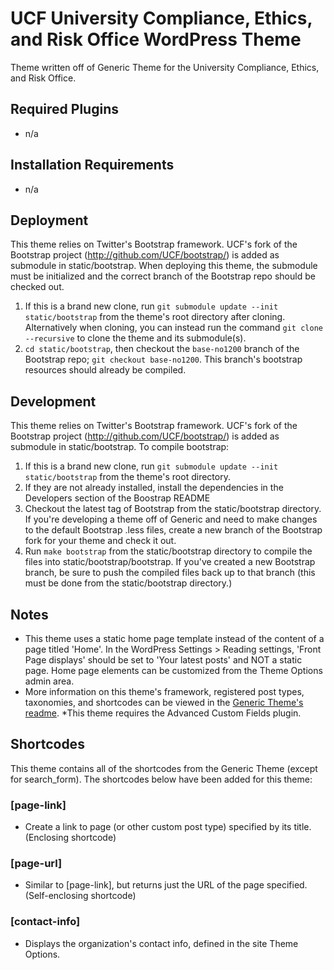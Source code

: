 # UCF University Compliance, Ethics, and Risk Office WordPress Theme
Theme written off of Generic Theme for the University Compliance, Ethics, and Risk Office.


## Required Plugins
* n/a

## Installation Requirements
* n/a


## Deployment

This theme relies on Twitter's Bootstrap framework. UCF's fork of the Bootstrap project (http://github.com/UCF/bootstrap/) is added as submodule in static/bootstrap. When deploying this theme, the submodule must be initialized and the correct branch of the Bootstrap repo should be checked out.

1. If this is a brand new clone, run `git submodule update --init static/bootstrap` from the theme's root directory after cloning.  Alternatively when cloning, you can instead run the command `git clone --recursive` to clone the theme and its submodule(s).
2. `cd static/bootstrap`, then checkout the `base-no1200` branch of the Bootstrap repo; `git checkout base-no1200`.  This branch's bootstrap resources should already be compiled.


## Development

This theme relies on Twitter's Bootstrap framework. UCF's fork of the Bootstrap project (http://github.com/UCF/bootstrap/) is added as submodule in static/bootstrap. To compile bootstrap:

1. If this is a brand new clone, run `git submodule update --init static/bootstrap` from the theme's root directory.
2. If they are not already installed, install the dependencies in the Developers section of the Boostrap README
3. Checkout the latest tag of Bootstrap from the static/bootstrap directory.  If you're developing a theme off of Generic and need to make changes to the default Bootstrap .less files, create a new branch of the Bootstrap fork for your theme and check it out.
4. Run `make bootstrap` from the static/bootstrap directory to compile the files into static/bootstrap/bootstrap.  If you've created a new Bootstrap branch, be sure to push the compiled files back up to that branch (this must be done from the static/bootstrap directory.)


## Notes
* This theme uses a static home page template instead of the content of a page titled 'Home'.  In the WordPress Settings > Reading settings, 'Front Page displays' should be set to 'Your latest posts' and NOT a static page.  Home page elements can be customized from the Theme Options admin area.
* More information on this theme's framework, registered post types, taxonomies, and shortcodes can be viewed in the [Generic Theme's readme](https://github.com/UCF/Wordpress-Generic-Theme/blob/master/readme.markdown).
*This theme requires the Advanced Custom Fields plugin.


## Shortcodes
This theme contains all of the shortcodes from the Generic Theme (except for search_form).  The shortcodes below have been added for this theme:

### [page-link]
* Create a link to page (or other custom post type) specified by its title.  (Enclosing shortcode)

### [page-url]
* Similar to [page-link], but returns just the URL of the page specified.  (Self-enclosing shortcode)

### [contact-info]
* Displays the organization's contact info, defined in the site Theme Options.